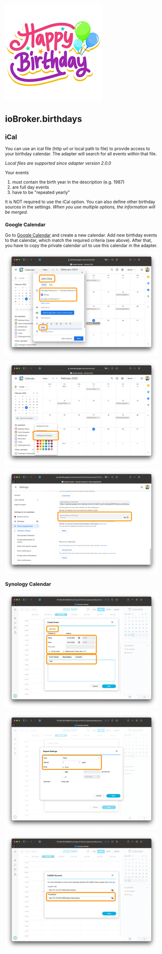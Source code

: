 ![Logo](../../admin/birthdays.png)

# ioBroker.birthdays

## iCal

You can use an ical file (http url or local path to file) to provide access to your birthday calendar. The adapter will search for all events within that file.

_Local files are supported since adapter version 2.0.0_

Your events

1. must contain the birth year in the description (e.g. 1987)
2. are full day events
3. have to be "repeated yearly"

It is NOT required to use the iCal option. You can also define other birthday sources in the settings. _When you use multiple options, the information will be merged._

### Google Calendar

Go to [Google Calendar](http://calendar.google.com/) and create a new calendar. Add new birthday events to that calendar, which match the required criteria (see above). After that, you have to copy the private calendar url to use this calendar in the adapter.

![iCal New Event Google](./img/ical-google-new.png)

![iCal Settings Google](./img/ical-google-settings.png)

![iCal URL Google](./img/ical-google-url.png)

### Synology Calendar

![iCal New Event Synology](./img/ical-synology-new.png)

![iCal New Event Synology](./img/ical-synology-new-r.png)

![iCal URL Synology](./img/ical-synology-url.png)
